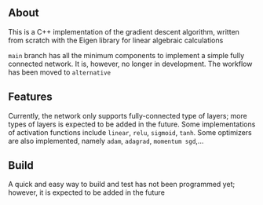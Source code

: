 ## About
This is a C++ implementation of the gradient descent algorithm, written from scratch with the Eigen library for linear algebraic calculations

`main` branch has all the minimum components to implement a simple fully connected network. It is, however, no longer in development. The workflow has been moved to `alternative`

## Features
Currently, the network only supports fully-connected type of layers; more types of layers is expected to be added in the future.
Some implementations of activation functions include `linear`, `relu`, `sigmoid`, `tanh`. Some optimizers are also implemented, namely `adam`, `adagrad`, `momentum sgd`,...

## Build
A quick and easy way to build and test has not been programmed yet; however, it is expected to be added in the future